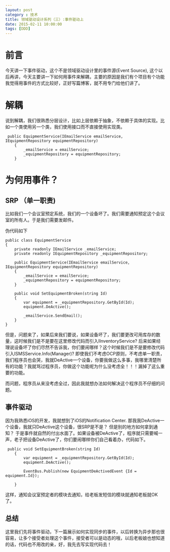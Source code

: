 ```yaml
---
layout: post
category : 技术
title: 领域驱动设计系列（三）:事件驱动上
date: 2015-02-11 10:00:00
tags: [DDD]
---
```



# 前言

今天讲一下事件驱动，这个不是领域驱动设计里的事件源(Event Source), 这个以后再讲，今天主要讲一下如何用事件来解耦，主要的原因是我们有个项目有个功能我觉得用事件的方式比较好，正好写篇博客，就不用专门给他们讲了。

# 解耦

说到解耦，我们很熟悉分层设计，比如上层依赖于抽象，不依赖于具体的实现。比如一个类使用另一个类，我们使用接口而不直接使用实现类。

     public EquipmentService(IEmailService emailService, IEquipmentRepository equipmentRepository)
        {
            _emailService = emailService;
            _equipmentRepository = equipmentRepository;
        }



# 为何用事件？

## SRP （单一职责)

比如我们一个会议室预定系统，我们的一个设备坏了。我们需要通知预定这个会议室的所有人。于是我们需要发邮件。

伪代码如下

    public class EquipmentService
    {
        private readonly IEmailService _emailService;
        private readonly IEquipmentRepository _equipmentRepository;

        public EquipmentService(IEmailService emailService, IEquipmentRepository equipmentRepository)
        {
            _emailService = emailService;
            _equipmentRepository = equipmentRepository;
        }

        public void SetEquipmentBroken(string Id)
        {
            var equipment = _equipmentRepository.GetById(Id);
            equipment.DeActive();

            _emailService.SendEmail();
        }
    }


但是，问题来了，如果后来我们要说，如果设备坏了，我们要更改可用库存的数量，这时候我们是不是要在这里修改代码而引入IInventoryService? 后来如果经理说设备坏了你们尽然不告诉我，你们要闹哪样？这个时候我们是不是要修改代码引入ISMSService.Info(Manager)? 即使我们不考虑OCP原则，不考虑单一职责，我们程序员也会哭，我就DeActive一个设备，你要我做这么多事，我哪里清楚所有的功能？我就骂过程序员，你做这个功能呢为什么没考虑全！！！漏掉了这么重要的功能。

而问题，程序员从来没考虑全过，因此我就想办法如何解决这个程序员不仔细的问题。

## 事件驱动

因为我熟悉iOS的开发，我就想到了iOS的Notification Center. 那我我DeActive一个设备，我就只DeActive这个设备，很SRP是不是？ 但是别的地方如何拿到通知？ 于是事件就自然的付出水面了。如果设备被DeActive了，程序就只需要喊一声，老子把设备DeActive了，你们要闹哪样你们自己看着办，代码如下。

     public void SetEquipmentBroken(string Id)
        {
            var equipment = _equipmentRepository.GetById(Id);
            equipment.DeActive();

            EventBus.Publish(new EquipmentDeActivedEvent {Id = equipment.Id});

        }

这样，通知会议室预定者的模块去通知，给老板发短信的模块就通知老板就OK了。


## 总结
这里我们先将事件驱动，下一篇展示如何实现同步的事件，以后转换为异步那也很容易，让多个接受者处理这个事件，接受者可以是动态的哦，以后老板娘也想知道的话，代码也不用改的亲，好，我先去写实现代码去！